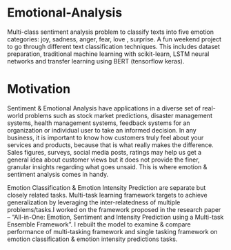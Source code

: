 # Emotional-Analysis

Multi-class sentiment analysis problem to classify texts into five emotion categories: joy, sadness, anger, fear, love , surprise. A fun weekend project to go through different text classification techniques. This includes dataset preparation, traditional machine learning with scikit-learn, LSTM neural networks and transfer learning using BERT (tensorflow keras).

# Motivation
Sentiment & Emotional Analysis have applications in a diverse set of real-world problems such as stock market predictions, disaster management systems, health management systems, feedback systems for an organization or individual user to take an informed decision. In any business, it is important to know how customers truly feel about your services and products, because that is what really makes the difference. Sales figures, surveys, social media posts, ratings may help us get a general idea about customer views but it does not provide the finer, granular insights regarding what goes unsaid. This is where emotion & sentiment analysis comes in handy.

Emotion Classification & Emotion Intensity Prediction are separate but closely related tasks. Multi-task learning framework targets to achieve generalization by leveraging the inter-relatedness of multiple problems/tasks.I worked on the framework proposed in the research paper – “All-in-One: Emotion, Sentiment and Intensity Prediction using a Multi-task Ensemble Framework”. I rebuilt the model to examine & compare performance of multi-tasking framework and single tasking framework on emotion classification & emotion intensity predictions tasks.

